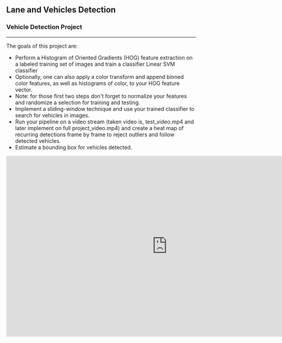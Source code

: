 ## Lane and Vehicles Detection

### Vehicle Detection Project
---
The goals of this project are:

* Perform a Histogram of Oriented Gradients (HOG) feature extraction on a labeled training set of images and train a classifier Linear SVM classifier
* Optionally, one can also apply a color transform and append binned color features, as well as histograms of color, to your HOG feature vector. 
* Note: for those first two steps don't forget to normalize your features and randomize a selection for training and testing.
* Implement a sliding-window technique and use your trained classifier to search for vehicles in images.
* Run your pipeline on a video stream (taken video is, test_video.mp4 and later implement on full project_video.mp4) and create a heat map of recurring detections frame by frame to reject outliers and follow detected vehicles.
* Estimate a bounding box for vehicles detected.

<iframe width="854" height="480" src="https://www.youtube.com/embed/-ZhEe5e7iNY" frameborder="0" allowfullscreen></iframe>
